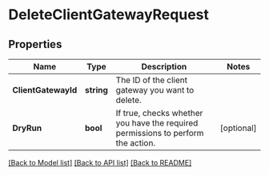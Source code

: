 # DeleteClientGatewayRequest

## Properties

Name | Type | Description | Notes
------------ | ------------- | ------------- | -------------
**ClientGatewayId** | **string** | The ID of the client gateway you want to delete. | 
**DryRun** | **bool** | If true, checks whether you have the required permissions to perform the action. | [optional] 

[[Back to Model list]](../README.md#documentation-for-models) [[Back to API list]](../README.md#documentation-for-api-endpoints) [[Back to README]](../README.md)


